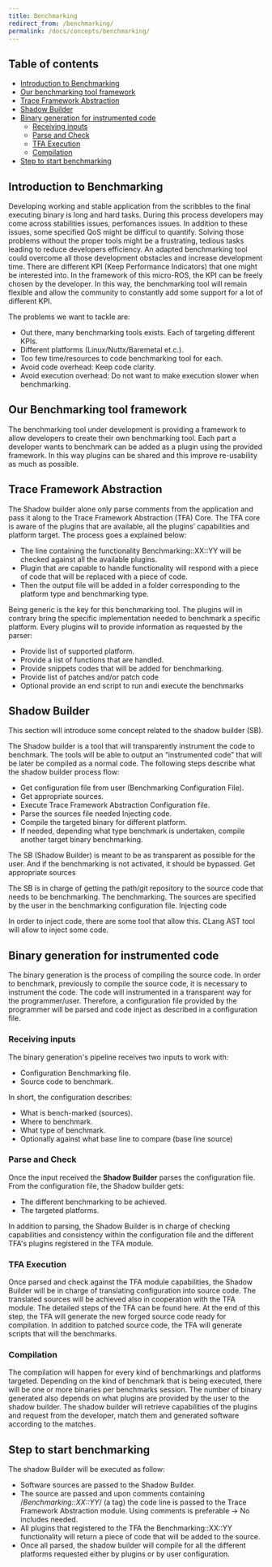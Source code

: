 ```yaml
---
title: Benchmarking
redirect_from: /benchmarking/
permalink: /docs/concepts/benchmarking/
---
```


## Table of contents

* [Introduction to Benchmarking](#introduction-to-benchmarking)
* [Our benchmarking tool framework](#our-benchmarking-tool-framework)
* [Trace Framework Abstraction](#trace-framework-abstraction)
* [Shadow Builder](#shadow-builder)
* [Binary generation for instrumented code](#binary-generation-for-instrumented-code)
  * [Receiving inputs](#receiving-inputs)
  * [Parse and Check](#parse-and-check)
  * [TFA Execution](#tfa-execution)
  * [Compilation](#compilation)
* [Step to start benchmarking](#step-to-start-benchmarking)



## Introduction to Benchmarking

Developing working and stable application from the scribbles to the final
executing binary is long and hard tasks. During this process developers may come
across stabilities issues, perfomances issues. In addition to these issues, some
specified QoS might be difficul to quantify.  Solving those problems without the
proper tools might be a frustrating, tedious tasks leading to reduce developers
efficiency. An adapted benchmarking tool could overcome all those development
obstacles and increase development time.  There are different KPI (Keep
Performance Indicators) that one might be interested into. In the framework of
this micro-ROS, the KPI can be freely chosen by the developer. In this way, the
benchmarking tool will remain flexible and allow the community to constantly add
some support for a lot of different KPI.

The problems we want to tackle are: 

 * Out there, many benchmarking tools exists. Each of targeting different KPIs. 
 * Different platforms (Linux/Nuttx/Baremetal et.c.).
 * Too few time/resources to code benchmarking tool for each.
 * Avoid code overhead: Keep code clarity.
 * Avoid execution overhead: Do not want to make execution slower when benchmarking.

## Our Benchmarking tool framework

The benchmarking tool under development is providing a framework to allow
developers to create their own benchmarking tool. Each part a developer wants to
benchmark can be added as a plugin using the provided framework. In this way
plugins can be shared and this improve re-usability as much as possible.


## Trace Framework Abstraction

The Shadow builder alone only parse comments from the application and pass it
along to the Trace Framework Abstraction (TFA) Core. The TFA core is aware of
the plugins that are available, all the plugins’ capabilities and platform
target. The process goes a explained below: 

 * The line containing the functionality Benchmarking::XX::YY will be checked
   against all the available plugins.
 * Plugin that are capable to handle functionality will respond with a piece of
   code that will be replaced with a piece of code.
 * Then the output file will be added in a folder corresponding to the platform
   type and benchmarking type.

Being generic is the key for this benchmarking tool. The plugins will in
contrary bring the specific implementation needed to benchmark  a specific
platform. Every plugins will to provide information as  requested by the parser:

 * Provide list of supported platform. 
 * Provide a list of functions that are handled.
 * Provide snippets codes that will be added for benchmarking.
 * Provide list of patches and/or patch code
 * Optional provide an end script to run andi execute the benchmarks


## Shadow Builder

This section will introduce some concept related to the shadow builder (SB).

The Shadow builder is a tool that will transparently instrument the code to
benchmark. The tools will be able to output an “instrumented code” that will be
later be compiled as a normal code. The following steps describe what the shadow
builder process flow:

 * Get configuration file from user (Benchmarking Configuration File).
 * Get appropriate sources.
 * Execute Trace Framework Abstraction Configuration file.
 * Parse the sources file needed Injecting code.
 * Compile the targeted binary for different platform.
 * If needed, depending what type benchmark is undertaken, compile another
   target binary benchmarking.

The SB (Shadow Builder) is meant to be as transparent as possible for the user.
And if the benchmarking is not activated, it should be bypassed.  Get
appropriate sources

The SB is in charge of getting the path/git repository to the source code that
needs to be benchmarking. The benchmarking. The sources are specified by the
user in the benchmarking configuration file.  Injecting code

In order to inject code, there are some tool that allow this. CLang AST tool
will allow to inject some code. 


## Binary generation for instrumented code 

The binary generation is the process of compiling the source code. In order to
benchmark, previously to compile the source code, it is necessary to instrument
the code. The code will instrumented in a transparent way for the
programmer/user. Therefore, a configuration file provided by the programmer will
be parsed and code inject as described in a configuration file. 

### Receiving inputs

The binary generation's pipeline receives two inputs to work with:
 * Configuration Benchmarking file.
 * Source code to benchmark.

In short, the configuration describes:

 * What is bench-marked (sources).
 * Where to benchmark.
 * What type of benchmark.
 * Optionally against what base line to compare (base line source)

### Parse and Check

Once the input received the **Shadow Builder** parses the configuration
file. From the configuration file, the Shadow builder gets:

 * The different benchmarking to be achieved.
 * The targeted platforms.

In addition to parsing, the Shadow Builder is in charge of checking
capabilities and consistency within the configuration file and the different
TFA's plugins registered in the TFA module.

### TFA Execution

Once parsed and check against the TFA module capabilities, the Shadow
Builder will be in charge of translating configuration into source code. The
translated sources will be achieved also in cooperation with the TFA module. The
detailed steps of the TFA can be found here. At the end of this step, the TFA
will generate the new forged source code ready for compilation. In addition to
patched source code, the TFA will generate scripts that will the benchmarks.

### Compilation

The compilation will happen for every kind of benchmarkings and
platforms targeted. Depending on the kind of benchmark that is being executed,
there will be one or more binaries per benchmarks session. The number of binary
generated also depends on what plugins are provided by the user to the shadow
builder. The shadow builder will retrieve capabilities of the plugins and
request from the developer, match them and generated software according to the
matches.


## Step to start benchmarking

The shadow Builder will be executed as follow:

 * Software sources are passed to the Shadow Builder.
 * The source are passed and upon comments containing /*Benchmarking::XX::YY*/
   (a tag)  the code line is passed to the Trace Framework Abstraction module.
   Using comments is preferable → No includes needed.
 * All plugins that registered to the TFA the Benchmarking::XX::YY functionality
   will return a piece of code that will be added to the source.
 * Once all parsed, the shadow builder will compile for all the different
   platforms requested either by plugins or by user configuration.

